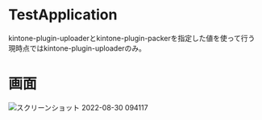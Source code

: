 # TestApplication
kintone-plugin-uploaderとkintone-plugin-packerを指定した値を使って行う
現時点ではkintone-plugin-uploaderのみ。

# 画面
![スクリーンショット 2022-08-30 094117](https://user-images.githubusercontent.com/102705383/187323257-72663ee8-9329-4fbe-88ee-676a2817b3ea.png)
